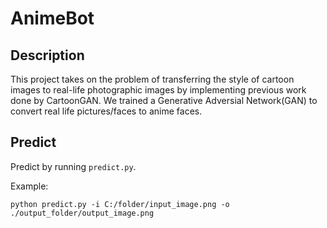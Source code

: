 # AnimeBot

## Description
This project takes on the problem of transferring
the style of cartoon images to real-life photographic images by
implementing previous work done by CartoonGAN. We trained
a Generative Adversial Network(GAN) to convert real life pictures/faces to anime faces.
## Predict

Predict by running `predict.py`.

Example:

```
python predict.py -i C:/folder/input_image.png -o ./output_folder/output_image.png
